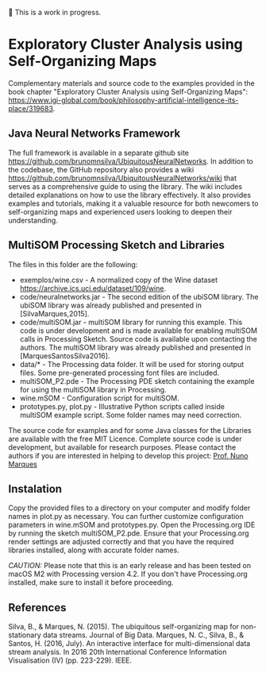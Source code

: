 :construction: This is a work in progress.

# Exploratory Cluster Analysis using Self-Organizing Maps

Complementary materials and source code to the examples provided in the book chapter "Exploratory Cluster Analysis using Self-Organizing Maps": <https://www.igi-global.com/book/philosophy-artificial-intelligence-its-place/319683>.


## Java Neural Networks Framework

The full framework is available in a separate github site <https://github.com/brunomnsilva/UbiquitousNeuralNetworks>. In addition to the codebase, the GitHub repository also provides a wiki <https://github.com/brunomnsilva/UbiquitousNeuralNetworks/wiki> that serves as a comprehensive guide to using the library. The wiki includes detailed explanations on how to use the library effectively. It also provides examples and tutorials, making it a valuable resource for both newcomers to self-organizing maps and experienced users looking to deepen their understanding.

## MultiSOM Processing Sketch and Libraries

The files in this folder are the following:

  - exemplos/wine.csv - A normalized copy of the Wine dataset <https://archive.ics.uci.edu/dataset/109/wine>.
  - code/neuralnetworks.jar - The second edition of the ubiSOM library. The ubiSOM library was already published and presented in [SilvaMarques,2015].
  - code/multiSOM.jar - multiSOM library for running this example. This code is under development and is made available for enabling multiSOM calls in Processing Sketch. Source code is available upon contacting the authors. The multiSOM library was already published and presented in [MarquesSantosSilva2016].
  - data/* - The Processing data folder.  It will be used for storing output files. Some pre-generated processing font files are included.
  - multiSOM_P2.pde - The Processing PDE sketch containing the example for using the multiSOM library in Processing.
  - wine.mSOM - Configuration script for multiSOM.
  - prototypes.py, plot.py - Illustrative Python scripts called inside multiSOM example script. Some folder names may need correction. 

The source code for examples and for some Java classes for the Libraries are available with the free MIT Licence. Complete source code is under development, but available for research purposes. Please contact the authors if you are interested in helping to develop this project: [Prof. Nuno Marques](mailto:nmm@fct.unl.pt?subject=[GitHub]MultiSOM)

## Instalation

Copy the provided files to a directory on your computer and modify folder names in plot.py as necessary. You can further customize configuration parameters in wine.mSOM and prototypes.py. Open the Processing.org IDE by running the sketch multiSOM_P2.pde. Ensure that your Processing.org render settings are adjusted correctly and that you have the required libraries installed, along with accurate folder names.

*CAUTION:* Please note that this is an early release and has been tested on macOS M2 with Processing version 4.2. If you don't have Processing.org installed, make sure to install it before proceeding.

## References

Silva, B., & Marques, N. (2015). The ubiquitous self-organizing map for non-stationary data streams. Journal of Big Data.
Marques, N. C., Silva, B., & Santos, H. (2016, July). An interactive interface for multi-dimensional data stream analysis. In 2016 20th International Conference Information Visualisation (IV) (pp. 223-229). IEEE.
